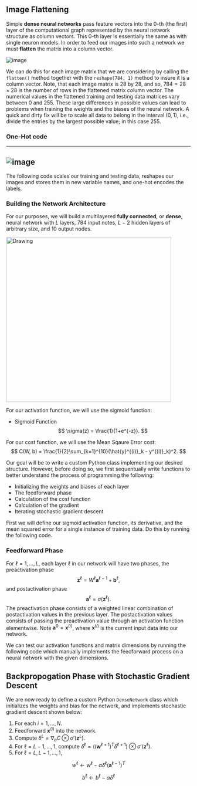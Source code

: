 ## Image Flattening

Simple **dense neural networks** pass feature vectors into the 0-th (the first) layer of the computational graph represented by the neural network structure as column vectors. This 0-th layer is essentially the same as with single neuron models. In order to feed our images into such a network we must **flatten** the matrix into a column vector.

![image](https://github.com/ZhikangLiuu/Ind_577_Final_project/assets/165843914/5e616088-c30a-48fb-b7a7-c28ebcd76ac6)

We can do this for each image matrix that we are considering by calling the ```flatten()``` method together with the ```reshape(784, 1)``` method to insure it is a column vector. Note, that each image matrix is 28 by 28, and so, $784 = 28 \times 28$ is the number of rows in the flattened matrix column vector. The numerical values in the flattened training and testing data matrices vary between 0 and 255. These large differences in possible values can lead to problems when training the weights and the biases of the neural network. A quick and dirty fix will be to scale all data to belong in the interval $(0, 1)$, i.e., divide the entries by the largest possible value; in this case 255. 


### One-Hot code
---
![image](https://github.com/ZhikangLiuu/Ind_577_Final_project/assets/165843914/fe965fee-5afe-4034-a2e2-e4c995508835)
---

The following code scales our training and testing data, reshapes our images and stores them in new variable names, and one-hot encodes the labels. 


### Building the Network Architecture 
For our purposes, we will build a multilayered **fully connected**, or **dense**, neural network with $L$ layers, $784$ input notes, $L-2$ hidden layers of arbitrary size, and $10$ output nodes. 

<img src="multilayerPerceptron.jpg" alt="Drawing" style="width: 450px;"/>

For our activation function, we will use the sigmoid function:

* Sigmoid Function
$$
\sigma(z) = \frac{1}{1+e^{-z}}.
$$

For our cost function, we will use the Mean Sqaure Error cost:
$$
C(W, b) = \frac{1}{2}\sum_{k=1}^{10}(\hat{y}^{(i)}_k - y^{(i)}_k)^2.
$$

Our goal will be to write a custom Python class implementing our desired structure. However, before doing so, we first sequentually write functions to better understand the process of programming the following:

* Initializing the weights and biases of each layer
* The feedforward phase
* Calculation of the cost function
* Calculation of the gradient
* Iterating stochastic gradient descent

First we will define our sigmoid activation function, its derivative, and the mean squared error for a single instance of training data. Do this by running the following code. 



### Feedforward Phase

For $\ell = 1, \dots, L$, each layer $\ell$ in our network will have two phases, the preactivation phase $$\mathbf{z}^{\ell} = W^{\ell}\mathbf{a}^{\ell-1} + \mathbf{b}^{\ell},$$ and postactivation phase $$\mathbf{a}^{\ell} = \sigma(\mathbf{z}^{\ell}).$$ The preactivation phase consists of a weighted linear combination of postactivation values in the previous layer. The postactivation values consists of passing the preactivation value through an activation function elementwise. Note $\mathbf{a}^0 = \mathbf{x}^{(i)}$, where $\mathbf{x}^{(i)}$ is the current input data into our network. 

We can test our activation functions and matrix dimensions by running the following code which manually implements the feedforward process on a neural network with the given dimensions.

## Backpropogation Phase with Stochastic Gradient Descent 
We are now ready to define a custom Python ```DenseNetwork``` class which initializes the weights and bias for the network, and implements stochastic gradient descent shown below:

1. For each $i = 1, \dots, N$.
2. Feedforward $\mathbf{x}^{(i)}$ into the network. 
3. Compute $\delta^{L} = \nabla_aC\otimes \sigma'(\mathbf{z}^{L})$.
4. For $\ell = L-1, \dots, 1$, compute $\delta^{\ell} = \big ( (\mathbf{w}^{\ell + 1})^{T} \delta^{\ell + 1} \Big )\otimes \sigma'(\mathbf{z}^{\ell})$.
5. For $\ell = L, L-1, \dots, 1$, 

$$
w^{\ell} \leftarrow w^{\ell} - \alpha \delta^{\ell}(\mathbf{a}^{\ell-1})^{T}
$$

$$
b^{\ell} \leftarrow b^{\ell} - \alpha \delta^{\ell}
$$



